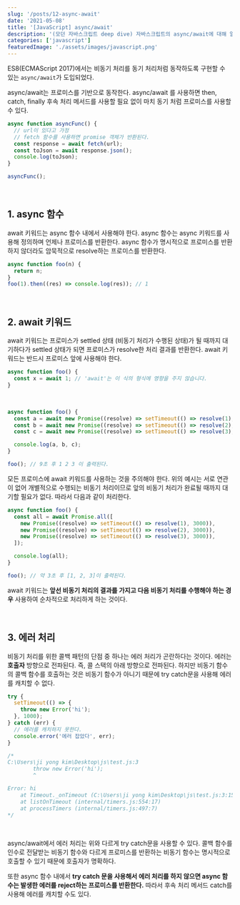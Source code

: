 ```yaml
---
slug: '/posts/12-async-await'
date: '2021-05-08'
title: '[JavaScript] async/await'
description: '(모던 자바스크립트 deep dive) 자바스크립트의 async/await에 대해 알아봅시다 ! 🤓'
categories: ['javascript']
featuredImage: './assets/images/javascript.png'
---
```


ES8(ECMAScript 2017)에서는 비동기 처리를 동기 처리처럼 동작하도록 구현할 수 있는 `async/await`가 도입되었다.

async/await는 프로미스를 기반으로 동작한다. async/await 를 사용하면 then, catch, finally 후속 처리 메서드를 사용할 필요 없이 마치 동기 처럼 프로미스를 사용할 수 있다.

```javascript
async function asyncFunc() {
  // url이 있다고 가정
  // fetch 함수를 사용하면 promise 객체가 반환된다.
  const response = await fetch(url);
  const toJson = await response.json();
  console.log(toJson);
}

asyncFunc();
```

<br>

## 1. async 함수

await 키워드는 async 함수 내에서 사용해야 한다. async 함수는 async 키워드를 사용해 정의하며 언제나 프로미스를 반환한다. async 함수가 명시적으로 프로미스를 반환하지 않더라도 암묵적으로 resolve하는 프로미스를 반환한다.

```javascript
async function foo(n) {
  return n;
}
foo(1).then((res) => console.log(res)); // 1
```

<br>

## 2. await 키워드

await 키워드는 프로미스가 settled 상태 (비동기 처리가 수행된 상태)가 될 때까지 대기하다가 settled 상태가 되면 프로미스가 resolve한 처리 결과를 반환한다. await 키워드는 반드시 프로미스 앞에 사용해야 한다.

```javascript
async function foo() {
  const x = await 1; // 'await'는 이 식의 형식에 영향을 주지 않습니다.
}
```

<br>

```javascript
async function foo() {
  const a = await new Promise((resolve) => setTimeout(() => resolve(1), 3000));
  const b = await new Promise((resolve) => setTimeout(() => resolve(2), 3000));
  const c = await new Promise((resolve) => setTimeout(() => resolve(3), 3000));

  console.log(a, b, c);
}

foo(); // 9초 후 1 2 3 이 출력된다.
```

모든 프로미스에 await 키워드를 사용하는 것을 주의해야 한다. 위의 예시는 서로 연관이 없어 개별적으로 수행되는 비동기 처리이므로 앞의 비동기 처리가 완료될 때까지 대기할 필요가 없다. 따라서 다음과 같이 처리한다.

```javascript
async function foo() {
  const all = await Promise.all([
    new Promise((resolve) => setTimeout(() => resolve(1), 3000)),
    new Promise((resolve) => setTimeout(() => resolve(2), 3000)),
    new Promise((resolve) => setTimeout(() => resolve(3), 3000)),
  ]);

  console.log(all);
}

foo(); // 약 3초 후 [1, 2, 3]이 출력된다.
```

await 키워드는 **앞선 비동기 처리의 결과를 가지고 다음 비동기 처리를 수행해야 하는 경우** 사용하여 순차적으로 처리하게 하는 것이다.

<br>

## 3. 에러 처리

비동기 처리를 위한 콜백 패턴의 단점 중 하나는 에러 처리가 곤란하다는 것이다. 에러는 **호출자** 방향으로 전파된다. 즉, 콜 스택의 아래 방향으로 전파된다. 하지만 비동기 함수의 콜백 함수를 호출하는 것은 비동기 함수가 아니기 때문에 try catch문을 사용해 에러를 캐치할 수 없다.

```javascript
try {
  setTimeout(() => {
    throw new Error('hi');
  }, 1000);
} catch (err) {
  // 에러를 캐치하지 못한다.
  console.error('에러 잡았다', err);
}

/*
C:\Users\ji yong kim\Desktop\js\test.js:3
        throw new Error('hi');
        ^

Error: hi
    at Timeout._onTimeout (C:\Users\ji yong kim\Desktop\js\test.js:3:15)
    at listOnTimeout (internal/timers.js:554:17)
    at processTimers (internal/timers.js:497:7)
*/
```

<br>

async/await에서 에러 처리는 위와 다르게 try catch문을 사용할 수 있다. 콜백 함수를 인수로 전달받는 비동기 함수와 다르게 프로미스를 반환하는 비동기 함수는 명시적으로 호출할 수 있기 때문에 호출자가 명확하다.

또한 async 함수 내에서 **try catch 문을 사용해서 에러 처리를 하지 않으면 async 함수는 발생한 에러를 reject하는 프로미스를 반환한다.** 따라서 후속 처리 메서드 catch를 사용해 에러를 캐치할 수도 있다.
